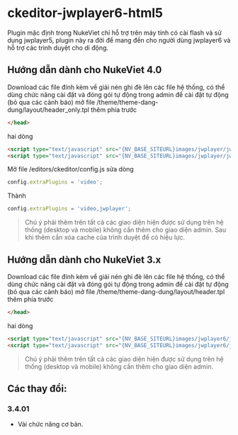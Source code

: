 ckeditor-jwplayer6-html5
========================

Plugin mặc định trong NukeViet chỉ hỗ trợ trên máy tính có cài flash và sử dụng jwplayer5, plugin này ra đời để mang đến cho người dùng jwplayer6 và hỗ trợ các trình duyệt cho di động.

## Hướng dẫn dành cho NukeViet 4.0

Download các file đính kèm về giải nén ghi đè lên các file hệ thống, có thể dùng chức năng cài đặt và đóng gói tự động trong admin để cài đặt tự động (bỏ qua các cảnh báo) mở file /theme/theme-dang-dung/layout/header_only.tpl thêm phía trước
```html
</head>
```
hai dòng
```html
<script type="text/javascript" src="{NV_BASE_SITEURL}images/jwplayer/jwplayer.js"></script>
<script type="text/javascript" src="{NV_BASE_SITEURL}images/jwplayer/jwplayer.trigger.js"></script>
```

Mở file /editors/ckeditor/config.js sửa dòng

```js
config.extraPlugins = 'video';
```

Thành

```js
config.extraPlugins = 'video,jwplayer';
```

> Chú ý phải thêm trên tất cả các giao diện hiện được sử dụng trên hệ thống (desktop và mobile) không cần thêm cho giao diện admin. Sau khi thêm cần xóa cache của trình duyệt để có hiệu lực.

## Hướng dẫn dành cho NukeViet 3.x

Download các file đính kèm về giải nén ghi đè lên các file hệ thống, có thể dùng chức năng cài đặt và đóng gói tự động trong admin để cài đặt tự động (bỏ qua các cảnh báo) mở file /theme/theme-dang-dung/layout/header.tpl thêm phía trước
```html
</head>
```
hai dòng
```html
<script type="text/javascript" src="{NV_BASE_SITEURL}images/jwplayer6/jwplayer.js"></script>
<script type="text/javascript" src="{NV_BASE_SITEURL}images/jwplayer6/jwplayer.trigger.js"></script>
```
> Chú ý phải thêm trên tất cả các giao diện hiện được sử dụng trên hệ thống (desktop và mobile) không cần thêm cho giao diện admin.

## Các thay đổi:
### 3.4.01
* Vài chức năng cơ bản.
